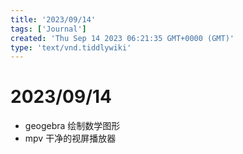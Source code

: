 ```yaml
---
title: '2023/09/14'
tags: ['Journal']
created: 'Thu Sep 14 2023 06:21:35 GMT+0000 (GMT)'
type: 'text/vnd.tiddlywiki'
---
```


# 2023/09/14

* geogebra 绘制数学图形
* mpv 干净的视屏播放器
